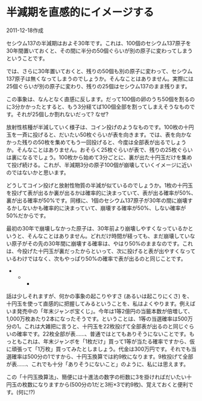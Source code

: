 # 半減期を直感的にイメージする

2011-12-18作成

セシウム137の半減期はおよそ30年です。これは、100個のセシウム137原子を30年間置いておくと、その間に半分の50個ぐらいが別の原子に変わってしまうということです。

では、さらに30年置いておくと、残りの50個も別の原子に変わって、セシウム137原子は無くなってしまうのでしょうか。そんなことはありません。実際には25個ぐらいが別の原子に変わり、残りの25個はセシウム137のまま残ります。

この事象は、なんとなく直感に反します。だって100個の卵のうち50個を割るのに3分かかったとすると、もう3分経てば100個全部を割ってしまえそうなものです。それが25個しか割れないだって? なぜ?

放射性核種が半減していく様子は、コイン投げのようなものです。100枚の十円玉を一斉に投げると、だいたい50枚ぐらいが表を向きます。では、表を向かなかった残りの50枚を集めてもう一回投げると、今度は全部表が出るでしょうか。そんなことはありません。おそらく25枚ぐらいが表で、残りの25枚ぐらいは裏になるでしょう。100枚から始めて3分ごとに、裏が出た十円玉だけを集めて投げ続ける。これが、半減期3分の原子100個が崩壊していくイメージに近いのではないかと思います。

どうしてコイン投げと放射性物質の半減が似ているのでしょうか。1枚の十円玉を投げて表が出るか裏が出るかは確率的に決まっていて、表が出る確率が50%、裏が出る確率が50%です。同様に、1個のセシウム137原子が30年の間に崩壊するかしないかも確率的に決まっていて、崩壊する確率が50%、しない確率が50%だからです。

最初の30年で崩壊しなかった原子は、30年前より崩壊しやすくなっているかというと、そんなことはありません。どれだけ時間が経っても、まだ崩壊していない原子がその先の30年間に崩壊する確率は、やはり50%のままなのです。これは、今投げた十円玉が裏だったからといって、次に投げると表が出やすくなっているわけではなく、次もやっぱり50%の確率で表が出るのと同じことです。

  +  +  +

話は少しそれますが、何かの事象の起こりやすさ (あるいは起こりにくさ) を、十円玉を使って直感的に把握してみるということを、私はよくやります。例えばいま発売中の「年末ジャンボ宝くじ」。今年は1等2億円の当籤本数が倍増して、1,000万枚あたり2本になったそうです。ということは、1等の当選確率は500万分の1。これは大雑把に言うと、十円玉を22枚投げて全部表が出るのと同じぐらいの確率です。22枚全部が表……、普通ではとてもありそうにないことです。もっともこれは、年末ジャンボを「1枚だけ」買って1等が当たる確率ですから、仮に頑張って「1万枚」買ってみたとしましょう。代金は300万円です。それでも当選確率は500分の1ですから、十円玉換算では約9枚になります。9枚投げて全部が表……、これでも十分「ありそうにないこと」のように、私には思えます。

この「十円玉換算法」、簡便には十進法の数字の桁数に3を掛ければだいたい十円玉の枚数になりますから(500分の1だと3桁×3で約9枚)、覚えておくと便利です。(何に!?)
